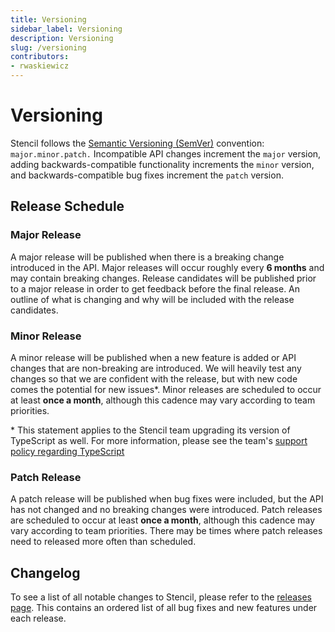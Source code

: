```yaml
---
title: Versioning
sidebar_label: Versioning
description: Versioning
slug: /versioning
contributors:
- rwaskiewicz
---
```


# Versioning

Stencil follows the <a href="https://semver.org/" target="_blank">Semantic Versioning (SemVer)</a> convention:
<code>major.minor.patch.</code> Incompatible API changes increment the <code>major</code> version, adding 
backwards-compatible functionality increments the <code>minor</code> version, and backwards-compatible bug fixes
increment the <code>patch</code> version.

## Release Schedule

### Major Release

A major release will be published when there is a breaking change introduced in the API. Major releases will occur
roughly every **6 months** and may contain breaking changes. Release candidates will be published prior to a major
release in order to get feedback before the final release. An outline of what is changing and why will be included with
the release candidates.

### Minor Release

A minor release will be published when a new feature is added or API changes that are non-breaking are introduced.
We will heavily test any changes so that we are confident with the release, but with new code comes the potential for
new issues*. Minor releases are scheduled to occur at least **once a month**, although this cadence may vary according 
to team priorities.

\* This statement applies to the Stencil team upgrading its version of TypeScript as well. For more information, please
see the team's [support policy regarding TypeScript](./support-policy#typescript-support)

### Patch Release

A patch release will be published when bug fixes were included, but the API has not changed and no breaking changes were
introduced.  Patch releases are scheduled to occur at least **once a month**, although this cadence may vary according
to team priorities. There may be times where patch releases need to released more often than scheduled.

## Changelog

To see a list of all notable changes to Stencil, please refer to the [releases
page](https://github.com/ionic-team/stencil/releases). This contains an ordered
list of all bug fixes and new features under each release.
